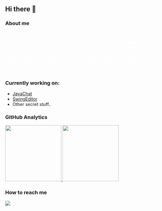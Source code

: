 ## Hi there 👋

### About me
<p style="border-radius:5px; padding: 10px; color:white; font-weight: bold; font-family: monospace">
  I started getting into programming when I was 10 years old, writing little batch programs like the famous
  Matrix computer screen. When I got to High-School, I then started becoming way more passionate about it, and
  I found myself being quite interested and invested in Operating Systems. I'm now in University, currently studying CS. 
</p>

### Currently working on:
- <a href="https://github.com/AlmondFlame1287/JavaChat">JavaChat</a>
- <a href="https://github.com/AlmondFlame1287/SwingEditor">SwingEditor</a>
- Other secret stuff..

### GitHub Analytics
<p>
<a href="https://github.com/AlmondFlame1287">
  <img height="180em" src="https://github-readme-stats-eight-theta.vercel.app/api?username=AlmondFlame1287&show_icons=true&theme=algolia&include_all_commits=true&count_private=true"/>
  <img height="180em" src="https://github-readme-stats-eight-theta.vercel.app/api/top-langs/?username=AlmondFlame1287&layout=compact&langs_count=8&theme=algolia"/>
</a>
</p>

### How to reach me
<p>
  <a href="mailto:mpagano285@gmail.com"><img src="https://img.shields.io/badge/-mpagano285@gmail.com-D14836?style=flat&logo=Gmail&logoColor=white"></a>
</p>

<!--
**AlmondFlame1287/AlmondFlame1287** is a ✨ _special_ ✨ repository because its `README.md` (this file) appears on your GitHub profile.

Here are some ideas to get you started:

- 🔭 I’m currently working on ...
- 🌱 I’m currently learning ...
- 👯 I’m looking to collaborate on ...
- 🤔 I’m looking for help with ...
- 💬 Ask me about ...
- 📫 How to reach me: ...
- 😄 Pronouns: ...
- ⚡ Fun fact: ...
-->
